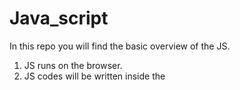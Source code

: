# Java_script
In this repo you will find the basic overview of the JS.
1. JS runs on the browser.
2. JS codes will be written inside the <script> tag.
3. It uses for front and back end bothe.
4. It helps to create the crome Extension.
5. [ html--->css-->js ] needed.
**
